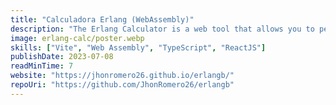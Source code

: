 ```yaml
---
title: "Calculadora Erlang (WebAssembly)"
description: "The Erlang Calculator is a web tool that allows you to perform telephone system performance calculations using Erlang queuing theory. This tool is written in AssemblyScript and compiled to WebAssembly to provide a smooth and fast user experience."
image: erlang-calc/poster.webp
skills: ["Vite", "Web Assembly", "TypeScript", "ReactJS"]
publishDate: 2023-07-08
readMinTime: 7
website: "https://jhonromero26.github.io/erlangb/"
repoUri: "https://github.com/JhonRomero26/erlangb"
---
```

